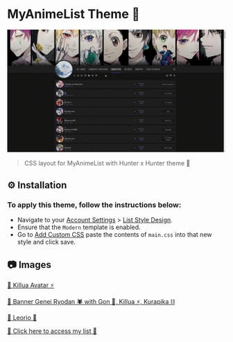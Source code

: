 # MyAnimeList Theme 🎨

![preview](./src/MAL-gif.gif)

> CSS layout for MyAnimeList with Hunter x Hunter theme 💚

## ⚙ Installation
### To apply this theme, follow the instructions below:
- Navigate to your [Account Settings](https://myanimelist.net/editprofile.php?go=myoptions) > [List Style Design](https://myanimelist.net/ownlist/style).
- Ensure that the `Modern` template is enabled.
- Go to [Add Custom CSS](https://myanimelist.net/ownlist/style/theme/9) paste the contents of `main.css` into that new style and click save.


## 📷 Images

[🔗 Killua Avatar ⚡](https://i.pinimg.com/originals/79/b1/ba/79b1ba775e3e72925b835b7fdf3edb2d.gif)

[🔗 Banner Genei Ryodan 🕷 with Gon 💚, Killua ⚡, Kurapika ⛓](https://images8.alphacoders.com/856/thumb-1920-856893.png)

[🔗 Leorio 💼](https://i.pinimg.com/originals/6b/90/2a/6b902a75e2f6b0b60123f72eb135895b.png)


[🔗 Click here to access my list 🌸](https://myanimelist.net/animelist/brunakarina)
